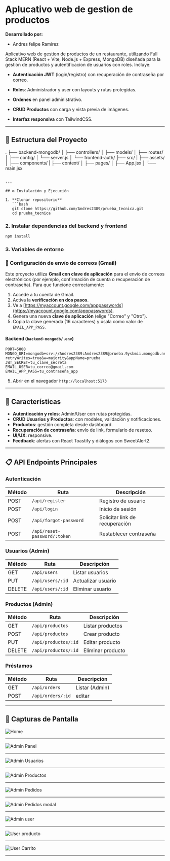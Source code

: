 # Aplucativo web de gestion de productos

**Desarrollado por:**
- Andres felipe Ramirez



Aplicativo web de gestion de productos de un restaurante, utilizando Full Stack MERN (React + Vite, Node.js + Express, MongoDB) diseñada para la gestión de productos y autentificacion de usuarios con roles. Incluye:

- **Autenticación JWT** (login/registro) con recuperación de contraseña por correo.
- **Roles**: Administrador y user con layouts y rutas protegidas.
- **Ordenes** en panel administrativo.
- **CRUD Productos** con carga y vista previa de imágenes.

- **Interfaz responsiva** con TailwindCSS.

---

## 📂 Estructura del Proyecto

.
├── backend-mongodb/
│   ├── controllers/
│   ├── models/
│   ├── routes/
│   ├── config/
│   └── server.js
│
└── frontend-auth/
    ├── src/
    |   ├── assets/ 
    │   ├── components/
    |   ├── context/
    │   ├── pages/
    │   ├── App.jsx
    │   └── main.jsx
```

---

## ⚙️ Instalación y Ejecución

1. **Clonar repositorio**
   ```bash
   git clone https://github.com/Andres2389/prueba_tecnica.git
   cd prueba_tecnica
   ```

### 2. Instalar dependencias del backend y frontend

```bash
npm install
```

### 3. Variables de entorno

### 📧 Configuración de envío de correos (Gmail)

Este proyecto utiliza **Gmail con clave de aplicación** para el envío de correos electrónicos (por ejemplo, confirmación de cuenta o recuperación de contraseña). Para que funcione correctamente:

1. Accede a tu cuenta de Gmail.
2. Activa la **verificación en dos pasos**.
3. Ve a [https://myaccount.google.com/apppasswords](https://myaccount.google.com/apppasswords).
4. Genera una nueva **clave de aplicación** (elige "Correo" y "Otro").
5. Copia la clave generada (16 caracteres) y úsala como valor de `EMAIL_APP_PASS`.

#### Backend (`backend-mongodb/.env`)

```env
PORT=5000
MONGO_URI=mongodb+srv://Andres2389:Andres2389@prueba.9ysbmii.mongodb.net/?retryWrites=true&w=majority&appName=prueba
JWT_SECRET=tu_clave_secreta
EMAIL_USER=tu_correo@gmail.com
EMAIL_APP_PASS=tu_contraseña_app
```

5. Abrir en el navegador `http://localhost:5173`

---

## 🚀 Características

- **Autenticación y roles**: Admin/User con rutas protegidas.
- **CRUD Usuarios y Productos**: con modales, validación y notificaciones.
- **Productos**: gestión completa desde dashboard.
- **Recuperación de contraseña**: envío de link, formulario de reseteo.
- **UI/UX**: responsive.
- **Feedback**: alertas con React Toastify y diálogos con SweetAlert2.

---

## 📋 API Endpoints Principales

### Autenticación
| Método | Ruta                          | Descripción                          |
|--------|-------------------------------|--------------------------------------|
| POST   | `/api/register`               | Registro de usuario                  |
| POST   | `/api/login`                  | Inicio de sesión                     |
| POST   | `/api/forgot-password`        | Solicitar link de recuperación       |
| POST   | `/api/reset-password/:token`  | Restablecer contraseña               |

### Usuarios (Admin)
| Método | Ruta                   | Descripción            |
|--------|------------------------|------------------------|
| GET    | `/api/users`           | Listar usuarios        |
| PUT    | `/api/users/:id`       | Actualizar usuario     |
| DELETE | `/api/users/:id`       | Eliminar usuario       |

### Productos (Admin)
| Método | Ruta                       | Descripción           |
|--------|----------------------------|-----------------------|
| GET    | `/api/productos`           | Listar productos      |
| POST   | `/api/productos`           | Crear producto        |
| PUT    | `/api/productos/:id`       | Editar producto       |
| DELETE | `/api/productos/:id`       | Eliminar producto     |

### Préstamos
| Método | Ruta                          | Descripción                     |
|--------|-------------------------------|---------------------------------|
| GET    | `/api/orders`              | Listar  (Admin)        |
| POST   | `/api/orders/:id`              | editar
---

## 📸 Capturas de Pantalla
![Home](./img/home.png)

---

![Admin Panel](./img/adminpanel.png)

---

![Admin Usuarios](./img/usuarios.png)

---

![Admin Productos](./img/productos.png)

---

![Admin Pedidos](./img/pedidos.png)

---

![Admin Pedidos modal](./img/pedidomodal.png)

---

![Admin user](./img/adminuser.png)

---
![User producto](./img/modal.png)

---

![User Carrito](./img/carrito.png)

---


